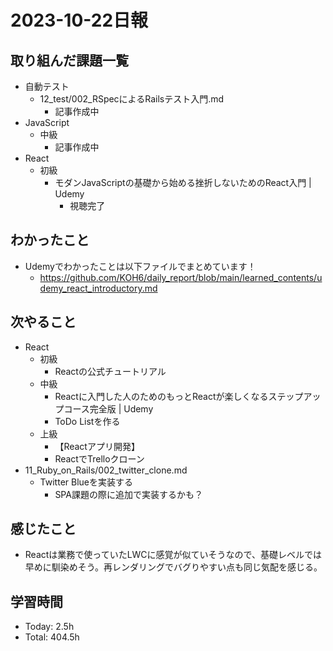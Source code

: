 
# 2023-10-22日報

## 取り組んだ課題一覧
* 自動テスト
  * 12_test/002_RSpecによるRailsテスト入門.md
    * 記事作成中
* JavaScript
  * 中級
    * 記事作成中
* React
  * 初級
    * モダンJavaScriptの基礎から始める挫折しないためのReact入門 | Udemy
      * 視聴完了

## わかったこと
* Udemyでわかったことは以下ファイルでまとめています！
  * https://github.com/KOH6/daily_report/blob/main/learned_contents/udemy_react_introductory.md

## 次やること
* React
  * 初級
    * Reactの公式チュートリアル
  * 中級
    * Reactに入門した人のためのもっとReactが楽しくなるステップアップコース完全版 | Udemy
    * ToDo Listを作る
  * 上級
    * 【Reactアプリ開発】
    * ReactでTrelloクローン
* 11_Ruby_on_Rails/002_twitter_clone.md
  * Twitter Blueを実装する
    * SPA課題の際に追加で実装するかも？

## 感じたこと
* Reactは業務で使っていたLWCに感覚が似ていそうなので、基礎レベルでは早めに馴染めそう。再レンダリングでバグりやすい点も同じ気配を感じる。

## 学習時間
* Today: 2.5h
* Total: 404.5h